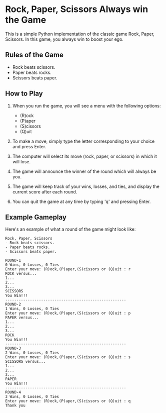# Rock, Paper, Scissors Always win the Game

This is a simple Python implementation of the classic game Rock, Paper, Scissors. In this game, you always win to boost your ego.

## Rules of the Game

- Rock beats scissors.
- Paper beats rocks.
- Scissors beats paper.


## How to Play

1. When you run the game, you will see a menu with the following options:

   - (R)ock
   - (P)aper
   - (S)cissors
   - (Q)uit

2. To make a move, simply type the letter corresponding to your choice and press Enter.

3. The computer will  select its move (rock, paper, or scissors) in which it will lose. 

4. The game will announce the winner of the round which will always be you.

5. The game will keep track of your wins, losses, and ties, and display the current score after each round.

6. You can quit the game at any time by typing 'q' and pressing Enter.

## Example Gameplay

Here's an example of what a round of the game might look like:

```
Rock, Paper, Scissors
- Rock beats scissors.
- Paper beats rocks.
- Scissors beats paper.

ROUND-1
0 Wins, 0 Losses, 0 Ties
Enter your move: (R)ock,(P)aper,(S)cissors or (Q)uit : r
ROCK versus...
1...
2...
3...
SCISSORS
You Win!!!
------------------------------------------------------
ROUND-2
1 Wins, 0 Losses, 0 Ties
Enter your move: (R)ock,(P)aper,(S)cissors or (Q)uit : p
PAPER versus...
1...
2...
3...
ROCK
You Win!!!
------------------------------------------------------
ROUND-3
2 Wins, 0 Losses, 0 Ties
Enter your move: (R)ock,(P)aper,(S)cissors or (Q)uit : s
SCISSORS versus...
1...
2...
3...
PAPER
You Win!!!
------------------------------------------------------
ROUND-4
3 Wins, 0 Losses, 0 Ties
Enter your move: (R)ock,(P)aper,(S)cissors or (Q)uit : q
Thank you
```